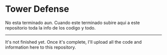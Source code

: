 # Tower Defense

No esta terminado aun. Cuando este terminado subire aqui a este repositorio toda la info de los codigo y todo.

-------------------------------------------------------------------------------------------------------------------

It's not finished yet. Once it's complete, I'll upload all the code and information here to this repository.
